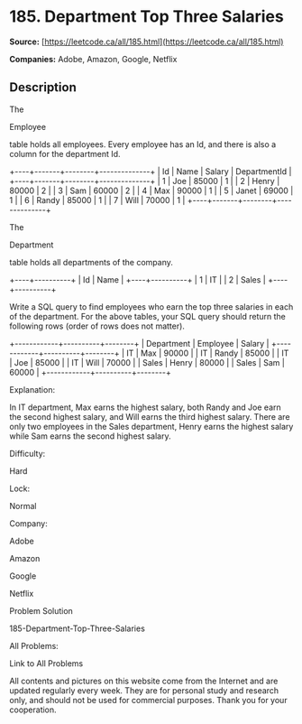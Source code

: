 # 185. Department Top Three Salaries

**Source:** [https://leetcode.ca/all/185.html](https://leetcode.ca/all/185.html)

**Companies:** Adobe, Amazon, Google, Netflix

## Description

The

Employee

table holds all employees. Every employee has an Id, and there is
        also a column for the department Id.

+----+-------+--------+--------------+
| Id | Name  | Salary | DepartmentId |
+----+-------+--------+--------------+
| 1  | Joe   | 85000  | 1            |
| 2  | Henry | 80000  | 2            |
| 3  | Sam   | 60000  | 2            |
| 4  | Max   | 90000  | 1            |
| 5  | Janet | 69000  | 1            |
| 6  | Randy | 85000  | 1            |
| 7  | Will  | 70000  | 1            |
+----+-------+--------+--------------+

The

Department

table holds all departments of the company.

+----+----------+
| Id | Name     |
+----+----------+
| 1  | IT       |
| 2  | Sales    |
+----+----------+

Write a SQL query to find employees who earn the top three salaries in each of the
        department. For the above tables, your SQL query should return the following rows (order of
        rows does not matter).

+------------+----------+--------+
| Department | Employee | Salary |
+------------+----------+--------+
| IT         | Max      | 90000  |
| IT         | Randy    | 85000  |
| IT         | Joe      | 85000  |
| IT         | Will     | 70000  |
| Sales      | Henry    | 80000  |
| Sales      | Sam      | 60000  |
+------------+----------+--------+

Explanation:

In IT department, Max earns the highest salary, both Randy and Joe earn the second highest
        salary, and Will earns the third highest salary. There are only two employees in the Sales
        department, Henry earns the highest salary while Sam earns the second highest salary.

Difficulty:

Hard

Lock:

Normal

Company:

Adobe

Amazon

Google

Netflix

Problem Solution

185-Department-Top-Three-Salaries

All Problems:

Link to All Problems

All contents and pictures on this website come from the Internet and are updated regularly every week. They are for personal study and research only, and should not be used for commercial purposes. Thank you for your cooperation.

